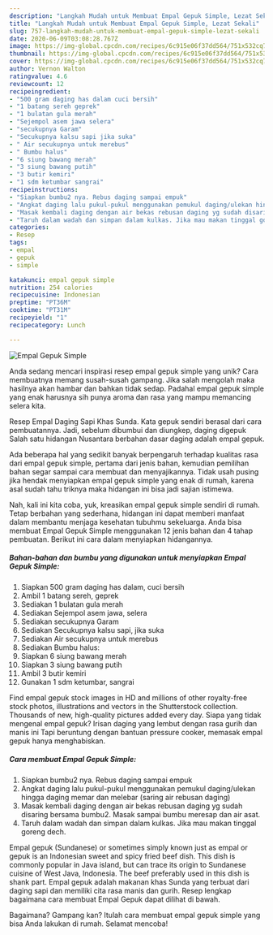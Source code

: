 ```yaml
---
description: "Langkah Mudah untuk Membuat Empal Gepuk Simple, Lezat Sekali"
title: "Langkah Mudah untuk Membuat Empal Gepuk Simple, Lezat Sekali"
slug: 757-langkah-mudah-untuk-membuat-empal-gepuk-simple-lezat-sekali
date: 2020-06-09T03:08:28.767Z
image: https://img-global.cpcdn.com/recipes/6c915e06f37dd564/751x532cq70/empal-gepuk-simple-foto-resep-utama.jpg
thumbnail: https://img-global.cpcdn.com/recipes/6c915e06f37dd564/751x532cq70/empal-gepuk-simple-foto-resep-utama.jpg
cover: https://img-global.cpcdn.com/recipes/6c915e06f37dd564/751x532cq70/empal-gepuk-simple-foto-resep-utama.jpg
author: Vernon Walton
ratingvalue: 4.6
reviewcount: 12
recipeingredient:
- "500 gram daging has dalam cuci bersih"
- "1 batang sereh geprek"
- "1 bulatan gula merah"
- "Sejempol asem jawa selera"
- "secukupnya Garam"
- "Secukupnya kalsu sapi jika suka"
- " Air secukupnya untuk merebus"
- " Bumbu halus"
- "6 siung bawang merah"
- "3 siung bawang putih"
- "3 butir kemiri"
- "1 sdm ketumbar sangrai"
recipeinstructions:
- "Siapkan bumbu2 nya. Rebus daging sampai empuk"
- "Angkat daging lalu pukul-pukul menggunakan pemukul daging/ulekan hingga daging memar dan melebar (saring air rebusan daging)"
- "Masak kembali daging dengan air bekas rebusan daging yg sudah disaring bersama bumbu2. Masak sampai bumbu meresap dan air asat."
- "Taruh dalam wadah dan simpan dalam kulkas. Jika mau makan tinggal goreng dech."
categories:
- Resep
tags:
- empal
- gepuk
- simple

katakunci: empal gepuk simple 
nutrition: 254 calories
recipecuisine: Indonesian
preptime: "PT36M"
cooktime: "PT31M"
recipeyield: "1"
recipecategory: Lunch

---
```



![Empal Gepuk Simple](https://img-global.cpcdn.com/recipes/6c915e06f37dd564/751x532cq70/empal-gepuk-simple-foto-resep-utama.jpg)

Anda sedang mencari inspirasi resep empal gepuk simple yang unik? Cara membuatnya memang susah-susah gampang. Jika salah mengolah maka hasilnya akan hambar dan bahkan tidak sedap. Padahal empal gepuk simple yang enak harusnya sih punya aroma dan rasa yang mampu memancing selera kita.

Resep Empal Daging Sapi Khas Sunda. Kata gepuk sendiri berasal dari cara pembuatannya. Jadi, sebelum dibumbui dan diungkep, daging digepuk Salah satu hidangan Nusantara berbahan dasar daging adalah empal gepuk.

Ada beberapa hal yang sedikit banyak berpengaruh terhadap kualitas rasa dari empal gepuk simple, pertama dari jenis bahan, kemudian pemilihan bahan segar sampai cara membuat dan menyajikannya. Tidak usah pusing jika hendak menyiapkan empal gepuk simple yang enak di rumah, karena asal sudah tahu triknya maka hidangan ini bisa jadi sajian istimewa.


Nah, kali ini kita coba, yuk, kreasikan empal gepuk simple sendiri di rumah. Tetap berbahan yang sederhana, hidangan ini dapat memberi manfaat dalam membantu menjaga kesehatan tubuhmu sekeluarga. Anda bisa membuat Empal Gepuk Simple menggunakan 12 jenis bahan dan 4 tahap pembuatan. Berikut ini cara dalam menyiapkan hidangannya.

<!--inarticleads1-->

##### Bahan-bahan dan bumbu yang digunakan untuk menyiapkan Empal Gepuk Simple:

1. Siapkan 500 gram daging has dalam, cuci bersih
1. Ambil 1 batang sereh, geprek
1. Sediakan 1 bulatan gula merah
1. Sediakan Sejempol asem jawa, selera
1. Sediakan secukupnya Garam
1. Sediakan Secukupnya kalsu sapi, jika suka
1. Sediakan  Air secukupnya untuk merebus
1. Sediakan  Bumbu halus:
1. Siapkan 6 siung bawang merah
1. Siapkan 3 siung bawang putih
1. Ambil 3 butir kemiri
1. Gunakan 1 sdm ketumbar, sangrai


Find empal gepuk stock images in HD and millions of other royalty-free stock photos, illustrations and vectors in the Shutterstock collection. Thousands of new, high-quality pictures added every day. Siapa yang tidak mengenal empal gepuk? Irisan daging yang lembut dengan rasa gurih dan manis ini Tapi beruntung dengan bantuan pressure cooker, memasak empal gepuk hanya menghabiskan. 

<!--inarticleads2-->

##### Cara membuat Empal Gepuk Simple:

1. Siapkan bumbu2 nya. Rebus daging sampai empuk
1. Angkat daging lalu pukul-pukul menggunakan pemukul daging/ulekan hingga daging memar dan melebar (saring air rebusan daging)
1. Masak kembali daging dengan air bekas rebusan daging yg sudah disaring bersama bumbu2. Masak sampai bumbu meresap dan air asat.
1. Taruh dalam wadah dan simpan dalam kulkas. Jika mau makan tinggal goreng dech.


Empal gepuk (Sundanese) or sometimes simply known just as empal or gepuk is an Indonesian sweet and spicy fried beef dish. This dish is commonly popular in Java island, but can trace its origin to Sundanese cuisine of West Java, Indonesia. The beef preferably used in this dish is shank part. Empal gepuk adalah makanan khas Sunda yang terbuat dari daging sapi dan memiliki cita rasa manis dan gurih. Resep lengkap bagaimana cara membuat Empal Gepuk dapat dilihat di bawah. 

Bagaimana? Gampang kan? Itulah cara membuat empal gepuk simple yang bisa Anda lakukan di rumah. Selamat mencoba!
